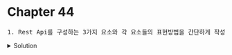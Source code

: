 # Chapter 44

<pre>1. Rest Api를 구성하는 3가지 요소와 각 요소들의 표현방법을 간단하게 작성하세요.</pre>

<details>
  <summary>Solution</summary>
  <pre>구성요소 3가지는 자원, 행위, 표현이며 각각의 표현방법은 URL(엔드포인트), HTTP요청 메서드, 페이로드이다.</pre>
</details>

<br>

